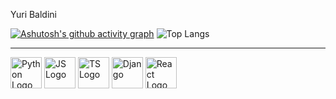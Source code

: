 Yuri Baldini

[![Ashutosh's github activity graph](https://github-readme-activity-graph.vercel.app/graph?username=baldiniyuri&theme=react-dark)](https://github.com/baldiniyuri/github-readme-activity-graph)
![Top Langs](https://github-readme-stats.vercel.app/api/top-langs/?username=baldiniyuri&layout=compact)

____________________________________________________________________________________________________________________________________

<img src="https://cdn.jsdelivr.net/gh/devicons/devicon/icons/python/python-original.svg" alt="Python Logo" width="50"/>
<img src="https://cdn.jsdelivr.net/gh/devicons/devicon/icons/javascript/javascript-original.svg" alt="JS Logo" width="50"/>
<img src="https://cdn.jsdelivr.net/gh/devicons/devicon/icons/typescript/typescript-original.svg" alt="TS Logo" width="50"/>
<img src="https://cdn.jsdelivr.net/gh/devicons/devicon/icons/django/django-plain.svg" alt="Django" width="50"/>
<img src="https://cdn.jsdelivr.net/gh/devicons/devicon/icons/react/react-original.svg" alt="React Logo" width="50"/>

            
          
          
       
<!--
**baldiniyuri/baldiniyuri** is a ✨ _special_ ✨ repository because its `README.md` (this file) appears on your GitHub profile.

Here are some ideas to get you started:

- 🔭 I’m currently working on ...
- 🌱 I’m currently learning ...
- 👯 I’m looking to collaborate on ...
- 🤔 I’m looking for help with ...
- 💬 Ask me about ...
- 📫 How to reach me: ...
- 😄 Pronouns: ...
- ⚡ Fun fact: ...
-->
